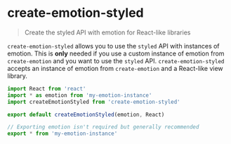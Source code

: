 # create-emotion-styled

> Create the styled API with emotion for React-like libraries

`create-emotion-styled` allows you to use the `styled` API with instances of emotion. This is **only** needed if you use a custom instance of emotion from `create-emotion` and you want to use the `styled` API. `create-emotion-styled` accepts an instance of emotion from `create-emotion` and a React-like view library.

```jsx
import React from 'react'
import * as emotion from 'my-emotion-instance'
import createEmotionStyled from 'create-emotion-styled'

export default createEmotionStyled(emotion, React)

// Exporting emotion isn't required but generally recommended
export * from 'my-emotion-instance'
```
